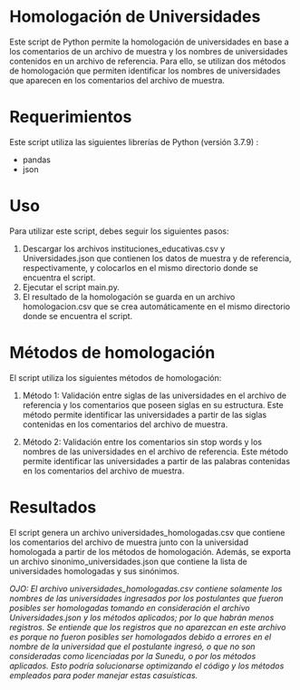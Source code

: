 # Homologación de Universidades
Este script de Python permite la homologación de universidades en base a los comentarios de un archivo de muestra y los nombres de universidades contenidos en un archivo de referencia. Para ello, se utilizan dos métodos de homologación que permiten identificar los nombres de universidades que aparecen en los comentarios del archivo de muestra.

# Requerimientos
Este script utiliza las siguientes librerías de Python (versión 3.7.9) :

* pandas
* json

# Uso
Para utilizar este script, debes seguir los siguientes pasos:

1. Descargar los archivos instituciones_educativas.csv y Universidades.json que contienen los datos de muestra y de referencia, respectivamente, y colocarlos en el mismo directorio donde se encuentra el script.
2. Ejecutar el script main.py.
3. El resultado de la homologación se guarda en un archivo homologacion.csv que se crea automáticamente en el mismo directorio donde se encuentra el script.

# Métodos de homologación
El script utiliza los siguientes métodos de homologación:

1. Método 1: Validación entre siglas de las universidades en el archivo de referencia y los comentarios que poseen siglas en su estructura. Este método permite identificar las universidades a partir de las siglas contenidas en los comentarios del archivo de muestra.

2. Método 2: Validación entre los comentarios sin stop words y los nombres de las universidades en el archivo de referencia. Este método permite identificar las universidades a partir de las palabras contenidas en los comentarios del archivo de muestra.

# Resultados
El script genera un archivo universidades_homologadas.csv que contiene los comentarios del archivo de muestra junto con la universidad homologada a partir de los métodos de homologación. Además, se exporta un archivo sinonimo_universidades.json que contiene la lista de universidades homologadas y sus sinónimos.

_OJO: El archivo universidades_homologadas.csv contiene solamente los nombres de las universidades ingresados por los postulantes que fueron posibles ser homologadas tomando en consideración el archivo Universidades.json y los métodos aplicados; por lo que habrán menos registros. Se entiende que los registros que no aparezcan en este archivo es porque no fueron posibles ser homologados debido a errores en el nombre de la universidad que el postulante ingresó, o que no son consideradas como licenciadas por la Sunedu, o por los métodos aplicados. Esto podría solucionarse optimizando el código y los métodos empleados para poder manejar estas casuísticas._
